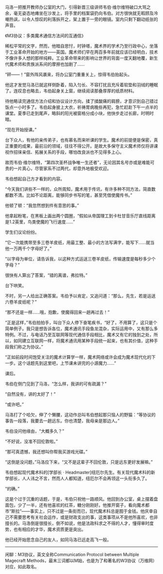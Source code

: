 马洛一把推开教师办公室的大门，引得新晋三级讲师韦伯·维尔维特破口大骂之余，毫无姿态地瘫坐在沙发上，将手里的档案袋扔向韦伯。对方很快就无暇顾及冷嘲热讽，以令人惊叹的利落拆开之，架上置于一旁的眼镜。室内只剩下翻动纸张的声音。

《M3协议：多类魔术通信方法间的互通信》

稀松平常的文字，然而，他暗自思忖，时钟塔，魔术界的学术乃至行政中心，坐落于工业革命开始的地方——英国。魔术师们早在两百多年前就应该已经明白，技术不像许多人想的那样纯粹。工业革命带来的影响让世界的背面一度天翻地覆，新生代魔术师和贵族派系间的摩擦也加剧了……

“砰——！”窗外阵风袭来，将办公室门重重关上，惊得韦伯抬起头。

他这才发觉马洛已就这样侧卧着，陷入匀长、不容打扰且充斥着软垫和羽绒的睡眠了。连叹息也略去，韦伯起身关上窗，继续阅读那叠厚厚的纸质材料。

待他略读完通信方法介绍和协议设计方向，揉了揉酸痛的肩膀，才意识到自己错过饭点一小时多了。韦伯起身披上大衣，祈祷胃病晚些再犯，急忙赶赴下午一点半的课堂。夏季已走到尾声，略斜的阳光被窗格分成小块，他快步走过长廊，时明时暗。

“现在开始授课。”

台下众人，有他的亲传弟子，也有慕名而来听课的学生。魔术的前提便是保密，真正重要的成果，最前沿的领域，往往不得公开。是故大多保守主义魔术师仅将讲课视作招徕亲信、拓展关系的手段，哪怕改良派也不见得多上心。

故而韦伯·维尔维特，“第四次圣杯战争唯一生还者”，无论因其名号亦或是难能可贵的一片真心，尽管家系不过两代，却意外地极受欢迎。

韦伯想起自己方才看到的内容。

“今天我们讲些不一样的，众所周知，魔术用于传讯，有许多种不同方法，简直数都数不清。比如不论距离，能够同步书写的笔，甚至凭借使魔传书。”

他顿了顿：“我忽然想到件有意思的事。”

他拿起粉笔，在黑板上画出两个圆圈，“假如从帝国理工到卡杜甘音乐厅直线距离是1.2英里，鸟类使魔的飞行速度……”

学生们议论纷纷。

“它一次能携带至多三卷羊皮纸，用最工整、最小的方法写满字，能写下……就当他一万两千个字母好了。”

“以字母为单位，请告诉我，以这种方式运送三卷羊皮纸，传输速度是每秒多少个字母？”

很快有人算出了答案，“错的离谱，弗拉特。”

台下哄笑。

不时，另一人给出正确答案。韦伯予以肯定，又追问道：“那么，先生，若是运送六卷羊皮纸呢？”

“那不还是一样……哦，抱歉，使魔得回来一趟再过去！”

“正是这样，”韦伯拍拍手，叫台下众人停下奋笔疾书，“好了，不用算了，这只是个简单例子。我只是想告诉各位，魔术通讯手段鱼龙混杂，实际运用中，又有那么多特例。不过，与电话乃至互联网等现代通信手段相比，魔术又有它的独到之处，所以，如同建立互联网一样，将魔术通讯用某种手段统一起来，也有其价值，这种手段我们称之为协议。”

“正如前段时间饱受关注的魔术计算学一样，魔术网络或许会成为魔术现代化的下一步。这个话题先到这里吧，上节课未讲完的小源魔力……”

课后。

韦伯在侧门见到了马洛，“怎么样，我讲的可有疏漏？”

“自然没有，讲的太好了！”

“或许吧。”

马洛打了个哈欠，伸了个懒腰，这动作总叫韦伯想起那只恼人的野猫：“等协议的事告一段落，我要去一趟远东。你也清楚，我母亲是那边人。”

韦伯没问他缘由，“大概多久？”

“不好说，没准不回伦敦啦。”

“那可真遗憾，我还想叫你帮我买游戏光碟。”

“这倒是没问题，”马洛应下来，“又不是这辈子不回伦敦，只是远东更好发展嘛。”

韦伯想起现代魔术科的[学部长 · Headmaster]纽厄尔先生。有关现代魔术科的新学部长，人人讳之不言，然而人人都知道，纽厄尔不会再领这一头衔多久了。

“的确。”

这是个过于沉重的话题，于是，韦伯只祝他一路顺风。他回到办公室，桌上摆着盘面包，少了一半，还有他喜欢的红茶，糖分刚刚好。他推开窗子，看向魔术都市“斯拉”——事实上，只不过是一条街而已，现代魔术科总是囿于金钱。他庆幸自己不需要思考有关社会运作，或是财政支出的事，这类事项从不是他所喜欢，也非擅长的。马洛倒是很擅长，倒不如说，他是法政科求之不得的人才，懂得审时度势，也有相应的才华，魔术资质更是突出。

他已经开始思念自己的友人，如同马洛已远走高飞一般。

----
闲聊：M3协议，英文全称Communication Protocol between Multiple Magecraft Methods，最末三词都以M始，也是为了和著名的W3协议（万维网）对应，如此取名。